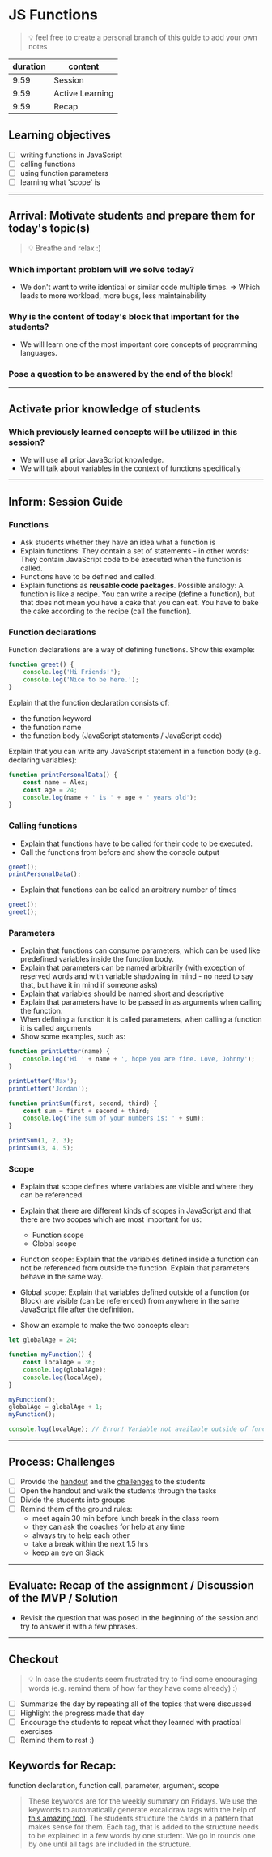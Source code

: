 # JS Functions

> 💡 feel free to create a personal branch of this guide to add your own notes

| duration | content         |
| -------- | --------------- |
| 9:59     | Session         |
| 9:59     | Active Learning |
| 9:59     | Recap           |

## Learning objectives

- [ ] writing functions in JavaScript
- [ ] calling functions
- [ ] using function parameters
- [ ] learning what 'scope' is

---

## Arrival: Motivate students and prepare them for today's topic(s)

> 💡 Breathe and relax :)

### Which important problem will we solve today?

- We don't want to write identical or similar code multiple times. => Which leads to more workload,
  more bugs, less maintainability

### Why is the content of today's block that important for the students?

- We will learn one of the most important core concepts of programming languages.

### Pose a question to be answered by the end of the block!

---

## Activate prior knowledge of students

### Which previously learned concepts will be utilized in this session?

- We will use all prior JavaScript knowledge.
- We will talk about variables in the context of functions specifically

---

## Inform: Session Guide

### Functions

- Ask students whether they have an idea what a function is
- Explain functions: They contain a set of statements - in other words: They contain JavaScript code
  to be executed when the function is called.
- Functions have to be defined and called.
- Explain functions as **reusable code packages**. Possible analogy: A function is like a recipe.
  You can write a recipe (define a function), but that does not mean you have a cake that you can
  eat. You have to bake the cake according to the recipe (call the function).

### Function declarations

Function declarations are a way of defining functions. Show this example:

```js
function greet() {
	console.log('Hi Friends!');
	console.log('Nice to be here.');
}
```

Explain that the function declaration consists of:

- the function keyword
- the function name
- the function body (JavaScript statements / JavaScript code)

Explain that you can write any JavaScript statement in a function body (e.g. declaring variables):

```js
function printPersonalData() {
	const name = Alex;
	const age = 24;
	console.log(name + ' is ' + age + ' years old');
}
```

### Calling functions

- Explain that functions have to be called for their code to be executed.
- Call the functions from before and show the console output

```js
greet();
printPersonalData();
```

- Explain that functions can be called an arbitrary number of times

```js
greet();
greet();
```

### Parameters

- Explain that functions can consume parameters, which can be used like predefined variables inside
  the function body.
- Explain that parameters can be named arbitrarily (with exception of reserved words and with
  variable shadowing in mind - no need to say that, but have it in mind if someone asks)
- Explain that variables should be named short and descriptive
- Explain that parameters have to be passed in as arguments when calling the function.
- When defining a function it is called parameters, when calling a function it is called arguments
- Show some examples, such as:

```js
function printLetter(name) {
	console.log('Hi ' + name + ', hope you are fine. Love, Johnny');
}

printLetter('Max');
printLetter('Jordan');

function printSum(first, second, third) {
	const sum = first + second + third;
	console.log('The sum of your numbers is: ' + sum);
}

printSum(1, 2, 3);
printSum(3, 4, 5);
```

### Scope

- Explain that scope defines where variables are visible and where they can be referenced.
- Explain that there are different kinds of scopes in JavaScript and that there are two scopes which
  are most important for us:

  - Function scope
  - Global scope

- Function scope: Explain that the variables defined inside a function can not be referenced from
  outside the function. Explain that parameters behave in the same way.
- Global scope: Explain that variables defined outside of a function (or Block) are visible (can be
  referenced) from anywhere in the same JavaScript file after the definition.
- Show an example to make the two concepts clear:

```js
let globalAge = 24;

function myFunction() {
	const localAge = 36;
	console.log(globalAge);
	console.log(localAge);
}

myFunction();
globalAge = globalAge + 1;
myFunction();

console.log(localAge); // Error! Variable not available outside of function
```

---

## Process: Challenges

- [ ] Provide the [handout](js-functions.md) and the [challenges](challenges-js-functions.md) to the
      students
- [ ] Open the handout and walk the students through the tasks
- [ ] Divide the students into groups
- [ ] Remind them of the ground rules:
  - meet again 30 min before lunch break in the class room
  - they can ask the coaches for help at any time
  - always try to help each other
  - take a break within the next 1.5 hrs
  - keep an eye on Slack

---

## Evaluate: Recap of the assignment / Discussion of the MVP / Solution

- Revisit the question that was posed in the beginning of the session and try to answer it with a
  few phrases.

---

## Checkout

> 💡 In case the students seem frustrated try to find some encouraging words (e.g. remind them of
> how far they have come already) :)

- [ ] Summarize the day by repeating all of the topics that were discussed
- [ ] Highlight the progress made that day
- [ ] Encourage the students to repeat what they learned with practical exercises
- [ ] Remind them to rest :)

## Keywords for Recap:

function declaration, function call, parameter, argument, scope

> These keywords are for the weekly summary on Fridays. We use the keywords to automatically
> generate excalidraw tags with the help of
> [this amazing tool](https://github.com/F-Kirchhoff/tag-cloud-generator). The students structure
> the cards in a pattern that makes sense for them. Each tag, that is added to the structure needs
> to be explained in a few words by one student. We go in rounds one by one until all tags are
> included in the structure.
